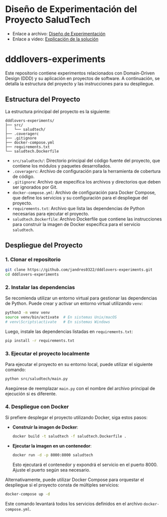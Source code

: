 # Diseño de Experimentación del Proyecto SaludTech

- Enlace a archivo: [Diseño de Experimentación](https://uniandes-my.sharepoint.com/:p:/g/personal/ja_parrar12_uniandes_edu_co/ES4LpdAT3lFFvaBFxWkfxREB0XP4O2juqa1nAYxBDdquOA?e=NVX5EZ)
- Enlace a video: [Explicación de la solución](https://uniandes.sharepoint.com/sites/MISO-GrupoProyectoFinal/_layouts/15/stream.aspx?id=%2Fsites%2FMISO%2DGrupoProyectoFinal%2FDocumentos%20compartidos%2FGeneral%2FRecordings%2FReuni%C3%B3n%20en%20%5FGeneral%5F%2D20250224%5F232838%2DGrabaci%C3%B3n%20de%20la%20reuni%C3%B3n%2Emp4&nav=eyJyZWZlcnJhbEluZm8iOnsicmVmZXJyYWxBcHAiOiJTdHJlYW1XZWJBcHAiLCJyZWZlcnJhbFZpZXciOiJTaGFyZURpYWxvZy1MaW5rIiwicmVmZXJyYWxBcHBQbGF0Zm9ybSI6IldlYiIsInJlZmVycmFsTW9kZSI6InZpZXcifX0%3D&nav=eyJyZWZlcnJhbEluZm8iOnsicmVmZXJyYWxBcHAiOiJTdHJlYW1XZWJBcHAiLCJyZWZlcnJhbFZpZXciOiJTaGFyZURpYWxvZy1MaW5rIiwicmVmZXJyYWxBcHBQbGF0Zm9ybSI6IldlYiIsInJlZmVycmFsTW9kZSI6InZpZXcifX0=&ga=1)

# dddlovers-experiments

Este repositorio contiene experimentos relacionados con Domain-Driven Design (DDD) y su aplicación en proyectos de software. A continuación, se detalla la estructura del proyecto y las instrucciones para su despliegue.

## Estructura del Proyecto

La estructura principal del proyecto es la siguiente:

```plaintext
dddlovers-experiments/
├── src/
│   └── saludtech/
├── .coveragerc
├── .gitignore
├── docker-compose.yml
├── requirements.txt
└── saludtech.Dockerfile
```

- `src/saludtech/`: Directorio principal del código fuente del proyecto, que contiene los módulos y paquetes desarrollados.
- `.coveragerc`: Archivo de configuración para la herramienta de cobertura de código.
- `.gitignore`: Archivo que especifica los archivos y directorios que deben ser ignorados por Git.
- `docker-compose.yml`: Archivo de configuración para Docker Compose, que define los servicios y su configuración para el despliegue del proyecto.
- `requirements.txt`: Archivo que lista las dependencias de Python necesarias para ejecutar el proyecto.
- `saludtech.Dockerfile`: Archivo Dockerfile que contiene las instrucciones para construir la imagen de Docker específica para el servicio `saludtech`.

## Despliegue del Proyecto

### 1. Clonar el repositorio

```bash
git clone https://github.com/jandres0322/dddlovers-experiments.git
cd dddlovers-experiments
```

### 2. Instalar las dependencias

Se recomienda utilizar un entorno virtual para gestionar las dependencias de Python. Puede crear y activar un entorno virtual utilizando `venv`:

```bash
python3 -m venv venv
source venv/bin/activate  # En sistemas Unix/macOS
# venv\Scripts\activate   # En sistemas Windows
```

Luego, instale las dependencias listadas en `requirements.txt`:

```bash
pip install -r requirements.txt
```

### 3. Ejecutar el proyecto localmente

Para ejecutar el proyecto en su entorno local, puede utilizar el siguiente comando:

```bash
python src/saludtech/main.py
```

Asegúrese de reemplazar `main.py` con el nombre del archivo principal de ejecución si es diferente.

### 4. Despliegue con Docker

Si prefiere desplegar el proyecto utilizando Docker, siga estos pasos:

- **Construir la imagen de Docker**:

  ```bash
  docker build -t saludtech -f saludtech.Dockerfile .
  ```

- **Ejecutar la imagen en un contenedor**:

  ```bash
  docker run -d -p 8000:8000 saludtech
  ```

  Esto ejecutará el contenedor y expondrá el servicio en el puerto 8000. Ajuste el puerto según sea necesario.

Alternativamente, puede utilizar Docker Compose para orquestar el despliegue si el proyecto consta de múltiples servicios:

```bash
docker-compose up -d
```

Este comando levantará todos los servicios definidos en el archivo `docker-compose.yml`.
